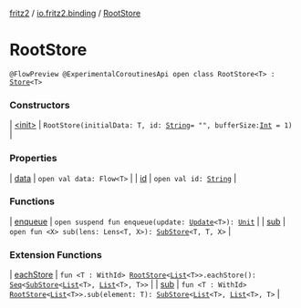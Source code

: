 [fritz2](../../index.md) / [io.fritz2.binding](../index.md) / [RootStore](./index.md)

# RootStore

`@FlowPreview @ExperimentalCoroutinesApi open class RootStore<T> : `[`Store`](../-store/index.md)`<T>`

### Constructors

| [&lt;init&gt;](-init-.md) | `RootStore(initialData: T, id: `[`String`](https://kotlinlang.org/api/latest/jvm/stdlib/kotlin/-string/index.html)` = "", bufferSize: `[`Int`](https://kotlinlang.org/api/latest/jvm/stdlib/kotlin/-int/index.html)` = 1)` |

### Properties

| [data](data.md) | `open val data: Flow<T>` |
| [id](id.md) | `open val id: `[`String`](https://kotlinlang.org/api/latest/jvm/stdlib/kotlin/-string/index.html) |

### Functions

| [enqueue](enqueue.md) | `open suspend fun enqueue(update: `[`Update`](../-update.md)`<T>): `[`Unit`](https://kotlinlang.org/api/latest/jvm/stdlib/kotlin/-unit/index.html) |
| [sub](sub.md) | `open fun <X> sub(lens: Lens<T, X>): `[`SubStore`](../-sub-store/index.md)`<T, T, X>` |

### Extension Functions

| [eachStore](../each-store.md) | `fun <T : WithId> `[`RootStore`](./index.md)`<`[`List`](https://kotlinlang.org/api/latest/jvm/stdlib/kotlin.collections/-list/index.html)`<T>>.eachStore(): `[`Seq`](../-seq/index.md)`<`[`SubStore`](../-sub-store/index.md)`<`[`List`](https://kotlinlang.org/api/latest/jvm/stdlib/kotlin.collections/-list/index.html)`<T>, `[`List`](https://kotlinlang.org/api/latest/jvm/stdlib/kotlin.collections/-list/index.html)`<T>, T>>` |
| [sub](../sub.md) | `fun <T : WithId> `[`RootStore`](./index.md)`<`[`List`](https://kotlinlang.org/api/latest/jvm/stdlib/kotlin.collections/-list/index.html)`<T>>.sub(element: T): `[`SubStore`](../-sub-store/index.md)`<`[`List`](https://kotlinlang.org/api/latest/jvm/stdlib/kotlin.collections/-list/index.html)`<T>, `[`List`](https://kotlinlang.org/api/latest/jvm/stdlib/kotlin.collections/-list/index.html)`<T>, T>` |

